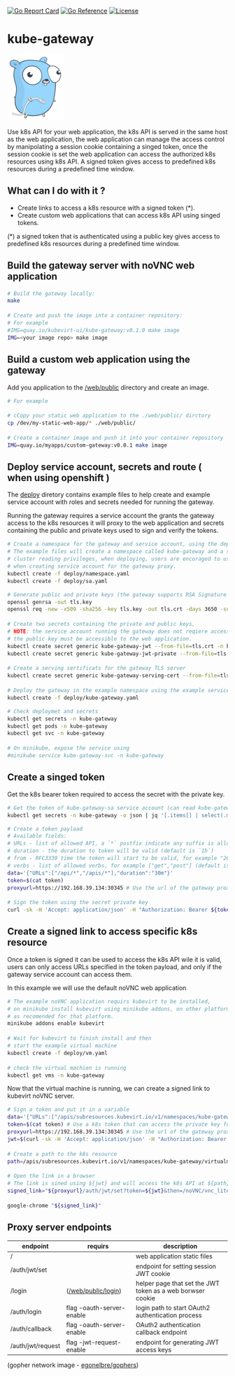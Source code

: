 
[![Go Report Card](https://goreportcard.com/badge/github.com/kubevirt-ui/kube-gateway)](https://goreportcard.com/report/github.com/kubevirt-ui/kube-gateway)
[![Go Reference](https://pkg.go.dev/badge/github.com/kubevirt-ui/kube-gateway.svg)](https://pkg.go.dev/github.com/kubevirt-ui/kube-gateway)
[![License](https://img.shields.io/badge/License-Apache%202.0-blue.svg)](https://opensource.org/licenses/Apache-2.0)
# kube-gateway

![alt gopher network](https://raw.githubusercontent.com/kubevirt-ui/kube-gateway/main/docs/network-side.png)

Use k8s API for your web application, the k8s API is served in the same host as the web application,
the web application can manage the access control by manipolating a session cookie containing a singed token,
once the session cookie is set the web application can access the authorized k8s resources using k8s API.
A signed token gives access to predefined k8s resources during a predefined time window.

## What can I do with it ?

- Create links to access a k8s resource with a signed token (*).
- Create custom web applications that can access k8s API using singed tokens.

(*) a signed token that is authenticated using a public key gives access to predefined k8s resources during a predefined time window.
## Build the gateway server with noVNC web application

``` bash
# Build the gateway locally:
make

# Create and push the image into a container repository:
# For example
#IMG=quay.io/kubevirt-ui/kube-gateway:v0.1.0 make image
IMG=<your image repo> make image
```

## Build a custom web application using the gateway

Add you application to the [/web/public](./web/public) directory and create an image.

``` bash
# For example

# cCopy your static web application to the ./web/public/ dirctory
cp /dev/my-static-web-app/* ./web/public/

# Create a container image and push it into your container repository
IMG=quay.io/myapps/custom-gateway:v0.0.1 make image
```

## Deploy service account, secrets and route ( when using openshift )

The [deploy](/deploy) diretory contains example files to help create and example
service account with roles and secrets needed for running the gateway.

Running the gateway requires a service account the grants the gateway access to the k8s resources it
will proxy to the web application and secrets containing the public and private keys used to sign and 
verify the tokens.

``` bash
# Create a namespace for the gateway and service account, using the deploy examples
# The example files will create a namespace called kube-gateway and a service account granting
# cluster reading privileges, when deploying, users are encoraged to use minimalistic privileges
# when creating service account for the gateway proxy.
kubectl create -f deploy/namespace.yaml
kubectl create -f deploy/sa.yaml
```

``` bash
# Generate public and private keys (the gateway supports RSA Signature with SHA-256)
openssl genrsa -out tls.key
openssl req -new -x509 -sha256 -key tls.key -out tls.crt -days 3650 -subj "/C=/ST=/L=/O=/OU=/CN=/emailAddress="

# Create two secrets containing the private and public keys,
# NOTE: the service account running the gateway does not reqiere access to the private key,
# the public key must be accessible to the web application.
kubectl create secret generic kube-gateway-jwt --from-file=tls.crt -n kube-gateway
kubectl create secret generic kube-gateway-jwt-private --from-file=tls.key -n kube-gateway

# Create a serving sertificats for the gateway TLS server
kubectl create secret generic kube-gateway-serving-cert --from-file=tls.key --from-file=tls.crt -n kube-gateway

# Deploy the gateway in the example namespace using the example service account
kubectl create -f deploy/kube-gateway.yaml
```

``` bash
# Check deploymet and secrets
kubectl get secrets -n kube-gateway
kubectl get pods -n kube-gateway
kubectl get svc -n kube-gateway

# On minikube, expose the service using
#minikube service kube-gateway-svc -n kube-gateway
```

## Create a singed token

Get the k8s bearer token required to access the secret with the private key.

``` bash
# Get the token of kube-gateway-sa service account (can read kube-gateway-jwt-private secret)
kubectl get secrets -n kube-gateway -o json | jq '[.items[] | select(.metadata.name | contains("kube-gateway-sa")) | select(.type | contains("service-account-token")) | .data.token][0]' | python -m base64 -d > token
```

``` bash
# Create a token payload
# Available fields:
# URLs - list of allowed API, a `*` postfix indicate any suffix is allowed
# duration - the duration to token will be valid (default is `1h`)
# from - RFC3339 time the token will start to be valid, for example "2016-11-01T20:44:39Z" (default is now)
# verbs - list of allowed verbs, for example ["get","post"] (default is ["get"])
data='{"URLs":["/api/*","/apis/*"],"duration":"30m"}'
token=$(cat token)
proxyurl=https://192.168.39.134:30345 # Use the url of the gateway proxy

# Sign the token using the secret private key
curl -sk -H 'Accept: application/json' -H "Authorization: Bearer ${token}" -H "Content-Type: application/json" --request POST --data "${data}" "${proxyurl}/auth/jwt/request" | jq .Token
```

## Create a signed link to access specific k8s resource

Once a token is signed it can be used to access the k8s API wile it is valid, users can only access URLs specified in the token payload, and only if the 
gateway service account can access them.

In this example we will use the default noVNC web application

``` bash
# The example noVNC application requirs kubevirt to be installed,
# on minikube install kubevirt using minikube addons, on other platforms install
# as recomended for that platform.
minikube addons enable kubevirt

# Wait for kubevirt to finish install and then
# start the example virtual machine
kubectl create -f deploy/vm.yaml

# check the virtual machien is running
kubectl get vms -n kube-gateway
```

Now that the virtual machine is running, we can create a signed link to kubevirt noVNC server.

``` bash
# Sign a token and put it in a variable
data='{"URLs":["/apis/subresources.kubevirt.io/v1/namespaces/kube-gateway/virtualmachineinstances/testvm/vnc"],"duration":"1h"}'
token=$(cat token) # Use a k8s token that can access the private key for signing the JWT
proxyurl=https://192.168.39.134:30345 # Use the url of the gateway proxy
jwt=$(curl -sk -H 'Accept: application/json' -H "Authorization: Bearer ${token}" -H "Content-Type: application/json" --request POST --data "${data}" "${proxyurl}/auth/jwt/request" | jq .Token)

# Create a path to the k8s resource
path=/apis/subresources.kubevirt.io/v1/namespaces/kube-gateway/virtualmachineinstances/testvm/vnc

# Open the link in a browser
# The link is sined using ${jwt} and will access the k8s API at ${path}
signed_link="${proxyurl}/auth/jwt/set?token=${jwt}&then=/noVNC/vnc_lite.html?path=k8s${path}"

google-chrome "${signed_link}"
```

## Proxy server endpoints

| endpoint | requirs | description
|---|----|---|
| / | | web application static files |
| /auth/jwt/set | | endpoint for setting session JWT cookie |
| /login | ([/web/public/login](/web/public/login)) | helper page that set the JWT token as a web borwser cookie |
| /auth/login | flag -oauth-server-enable | login path to start OAuth2 authentication process |
| /auth/callback | flag -oauth-server-enable | OAuth2 authentication callback endpoint |
| /auth/jwt/request | flag -jwt-request-enable | endpoint for generating JWT access keys |

(gopher network image - [egonelbre/gophers](https://github.com/egonelbre/gophers))
